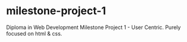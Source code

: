# milestone-project-1
Diploma in Web Development Milestone Project 1 - User Centric. Purely focused on html &amp; css.
